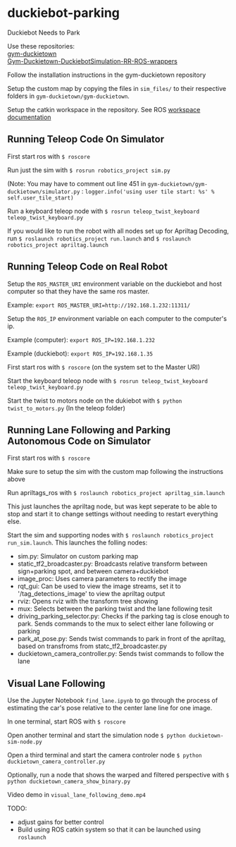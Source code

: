 # duckiebot-parking

Duckiebot Needs to Park

Use these repositories:  
[gym-duckietown](https://github.com/duckietown/gym-duckietown)  
[Gym-Duckietown-DuckiebotSimulation-RR-ROS-wrappers](https://github.com/burakaksoy/Gym-Duckietown-DuckiebotSimulation-RR-ROS-wrappers)

Follow the installation instructions in the gym-duckietown repository

Setup the custom map by copying the files in `sim_files/` to their respective folders in `gym-duckietown/gym-duckietown`.


Setup the catkin workspace in the repository. See ROS [workspace documentation](http://wiki.ros.org/catkin/Tutorials/create_a_workspace)
## Running Teleop Code On Simulator
First start ros with `$ roscore`

Run just the sim with `$ rosrun robotics_project sim.py`

(Note: You may have to comment out line 451 in `gym-duckietown/gym-duckietown/simulator.py` : `logger.info('using user tile start: %s' % self.user_tile_start)`

Run a keyboard teleop node with `$ rosrun teleop_twist_keyboard teleop_twist_keyboard.py`

If you would like to run the robot with all nodes set up for Apriltag Decoding, run `$ roslaunch robotics_project run.launch` and `$ roslaunch robotics_project apriltag.launch`

## Running Teleop Code on Real Robot
Setup the `ROS_MASTER_URI` environment variable on the duckiebot and host computer so that they have the same ros master.

Example: `export ROS_MASTER_URI=http://192.168.1.232:11311/`

Setup the `ROS_IP` environment variable on each computer to the computer's ip.

Example (computer): `export ROS_IP=192.168.1.232`

Example (duckiebot): `export ROS_IP=192.168.1.35`

First start ros with `$ roscore` (on the system set to the Master URI)

Start the keyboard teleop node with `$ rosrun teleop_twist_keyboard teleop_twist_keyboard.py`

Start the twist to motors node on the dukiebot with `$ python twist_to_motors.py` (In the teleop folder)

## Running Lane Following and Parking Autonomous Code on Simulator

First start ros with `$ roscore`

Make sure to setup the sim with the custom map following the instructions above

Run apriltags_ros with `$ roslaunch robotics_project apriltag_sim.launch`

This just launches the apriltag node, but was kept seperate to be able to stop and start it to change settings without needing to restart everything else.

Start the sim and supporting nodes with `$ roslaunch robotics_project run_sim.launch`. This launches the folling nodes:

- sim.py: Simulator on custom parking map
- static_tf2_broadcaster.py: Broadcasts relative transform between sign+parking spot, and between camera+duckiebot
- image_proc: Uses camera parameters to rectify the image
- rqt_gui: Can be used to view the image streams, set it to '/tag_detections_image' to view the apriltag output
- rviz: Opens rviz with the transform tree showing
- mux: Selects between the parking twist and the lane following tesit
- driving_parking_selector.py: Checks if the parking tag is close enough to park. Sends commands to the mux to select either lane following or parking
- park_at_pose.py: Sends twist commands to park in front of the apriltag, based on transfroms from statc_tf2_broadcaster.py
- duckietown_camera_controller.py: Sends twist commands to follow the lane



## Visual Lane Following

Use the Jupyter Notebook `find_lane.ipynb` to go through the process of estimating the car's pose relative to the center lane line for one image.

In one terminal, start ROS with `$ roscore`  

Open another terminal and start the simulation node `$ python duckietown-sim-node.py`

Open a third terminal and start the camera controler node `$ python duckietown_camera_controller.py`

Optionally, run a node that shows the warped and filtered perspective with `$ python duckietown_camera_show_binary.py`

Video demo in `visual_lane_following_demo.mp4`

TODO:  

- adjust gains for better control
- Build using ROS catkin system so that it can be launched using `roslaunch`  
